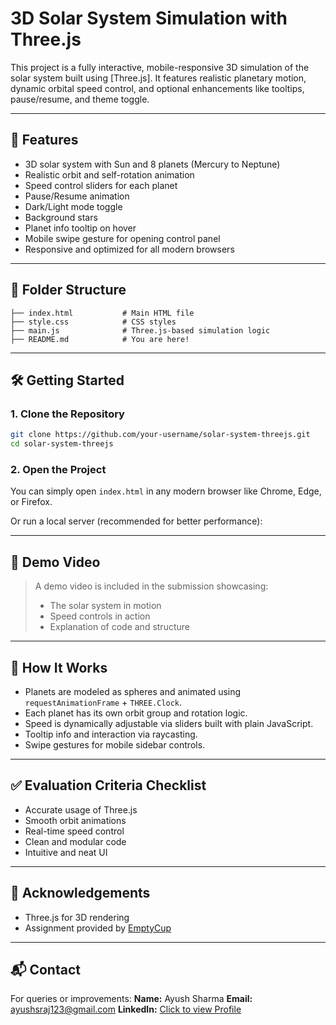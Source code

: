 # 3D Solar System Simulation with Three.js

This project is a fully interactive, mobile-responsive 3D simulation of the solar system built using [Three.js]. It features realistic planetary motion, dynamic orbital speed control, and optional enhancements like tooltips, pause/resume, and theme toggle.

---

## 🚀 Features

* 3D solar system with Sun and 8 planets (Mercury to Neptune)
* Realistic orbit and self-rotation animation
* Speed control sliders for each planet
* Pause/Resume animation
* Dark/Light mode toggle
* Background stars
* Planet info tooltip on hover
* Mobile swipe gesture for opening control panel
* Responsive and optimized for all modern browsers

---

## 📁 Folder Structure

```
├── index.html           # Main HTML file
├── style.css            # CSS styles
├── main.js              # Three.js-based simulation logic
├── README.md            # You are here!
```

---

## 🛠️ Getting Started

### 1. Clone the Repository

```bash
git clone https://github.com/your-username/solar-system-threejs.git
cd solar-system-threejs
```

### 2. Open the Project

You can simply open `index.html` in any modern browser like Chrome, Edge, or Firefox.

Or run a local server (recommended for better performance):

---

## 🎽️ Demo Video

> A demo video is included in the submission showcasing:
>
> * The solar system in motion
> * Speed controls in action
> * Explanation of code and structure

---

## 🧪 How It Works

* Planets are modeled as spheres and animated using `requestAnimationFrame` + `THREE.Clock`.
* Each planet has its own orbit group and rotation logic.
* Speed is dynamically adjustable via sliders built with plain JavaScript.
* Tooltip info and interaction via raycasting.
* Swipe gestures for mobile sidebar controls.

---

## ✅ Evaluation Criteria Checklist

* Accurate usage of Three.js
* Smooth orbit animations
* Real-time speed control
* Clean and modular code
* Intuitive and neat UI

---

## 🙌 Acknowledgements

* Three.js for 3D rendering
* Assignment provided by [EmptyCup](https://emptycup.in)

---

## 📬 Contact

For queries or improvements:
**Name:** Ayush Sharma
**Email:** [ayushsraj123@gmail.com](mailto:ayushsraj123@gmail.com)
**LinkedIn:** [Click to view Profile](https://www.linkedin.com/in/ayush-s-5b3a18336/)
